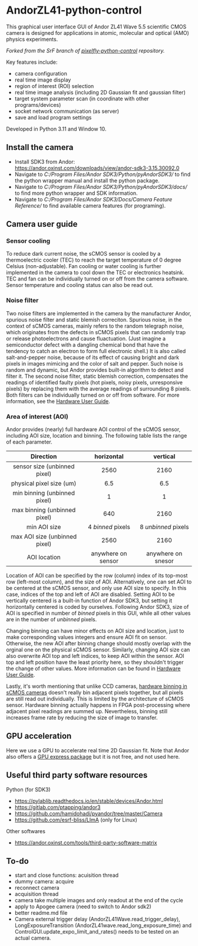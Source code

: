 # AndorZL41-python-control

This graphical user interface GUI of Andor ZL41 Wave 5.5 scientific CMOS camera is designed for applications in atomic, molecular and optical (AMO) physics experiments.

*Forked from the SrF branch of [pixelfly-python-control](https://github.com/SrFDeMilleGroup/pixelfly-python-control) repository.* 

Key features include:
- camera configuration
- real time image display
- region of interest (ROI) selection
- real time image analysis (including 2D Gaussian fit and gaussian filter)
- target system parameter scan (in coordinate with other programs/devices)
- socket network communication (as server)
- save and load program settings

Developed in Python 3.11 and Window 10.

## Install the camera
- Install SDK3 from Andor: https://andor.oxinst.com/downloads/view/andor-sdk3-3.15.30092.0
- Navigate to *C:/Program Files/Andor SDK3/Python/pyAndorSDK3/* to find the python wrapper manual and install the python package.
- Navigate to *C:/Program Files/Andor SDK3/Python/pyAndorSDK3/docs/* to find more python wrapper and SDK information.
- Navigate to *C:/Program Files/Andor SDK3/Docs/Camera Feature Reference/* to find available camera features (for programing).

## Camera user guide
### Sensor cooling
To reduce dark current noise, the sCMOS sensor is cooled by a thermoelectric cooler (TEC) to reach the target temperature of 0 degree Celsius (non-adjustable). Fan cooling or water cooling is further implemented in the camera to cool down the TEC or electronics heatsink. TEC and fan can be individually turned on or off from the camera software. Sensor temperature and cooling status can also be read out.

### Noise filter
Two noise filters are implemented in the camera by the manufacturer Andor, spurious noise filter and static blemish correciton. Spurious noise, in the context of sCMOS cameras, mainly refers to the random telegraph noise, which originates from the defects in sCMOS pixels that can randomly trap or release photoelectrons and cause fluactuation. (Just imagine a semiconductor defect with a dangling chemical bond that have the tendency to catch an electron to form full electronic shell.) It is also called salt-and-pepper noise, because of its effect of causing bright and dark pixels in images mimicing and the color of salt and pepper. Such noise is random and dynamic, but Andor provides built-in algorithm to detect and filter it. The second noise filter, static blemish correction, compensates the readings of identified faulty pixels (hot pixels, noisy pixels, unresponsive pixels) by replacing them with the average readings of surrounding 8 pixels. Both filters can be individually turned on or off from software. For more information, see the [Hardware User Guide](https://andor.oxinst.com/downloads/view/zyla-scmos-hardware-guide).

### Area of interest (AOI)
Andor provides (nearly) full hardware AOI control of the sCMOS sensor, including AOI size, location and binning. The following table lists the range of each parameter.

|Direction|horizontal|vertical|
|:--:|:--:|:--:|
|sensor size (unbinned pixel)|2560|2160|
|physical pixel size (um)|6.5|6.5|
|min binning (unbinned pixel)|1|1|
|max binning (unbinned pixel)|640|2160|
|min AOI size|4 *binned* pixels|8 *unbinned* pixels|
|max AOI size (unbinned pixel)|2560|2160|
|AOI location|anywhere on sensor|anywhere on snesor|

Location of AOI can be specified by the row (column) index of its top-most row (left-most column), and the size of AOI. Alternatively, one can set AOI to be centered at the sCMOS sensor, and only use AOI size to specify. In this case, indices of the top and left of AOI are disabled. Setting AOI to be vertically centered is a built-in function of Andor SDK3, but setting it horizontally centered is coded by ourselves. Following Andor SDK3, size of AOI is specified in number of *binned* pixels in this GUI, while all other values are in the number of *unbinned* pixels. 

Changing binning can have minor effects on AOI size and location, just to make corresponding values integers and ensure AOI fit on sensor. Otherwise, the new AOI after binning change should mostly overlap with the orginal one on the physical sCMOS sensor. Similarly, changing AOI size can also overwrite AOI top and left indices, to keep AOI within the sensor. AOI top and left position have the least priority here, so they shouldn't trigger the change of other values. More information can be found in [Hardware User Guide](https://andor.oxinst.com/downloads/view/zyla-scmos-hardware-guide).

Lastly, it's worth mentioning that unlike CCD cameras, [hardware binning in sCMOS cameras](https://andor.oxinst.com/learning/view/article/binning-in-the-neo-and-zl41-wave-scmos-cameras) doesn't really bin adjacent pixels together, but all pixels are still read out individually. This is limited by the architecture of sCMOS sensor. Hardware binning actually happens in FPGA post-processing where adjacent pixel readings are summed up. Nevertheless, binning still increases frame rate by reducing the size of image to transfer. 

## GPU acceleration
Here we use a GPU to accelerate real time 2D Gaussian fit. Note that Andor also offers a [GPU express package](https://andor.oxinst.com/products/gpu-express/gpu-express) but it is not free, and not used here.

## Useful third party software resources
Python (for SDK3)
- https://pylablib.readthedocs.io/en/stable/devices/Andor.html
- https://gitlab.com/ptapping/andor3
- https://github.com/hamidohadi/pyandor/tree/master/Camera
- https://github.com/esrf-bliss/LImA (only for Linux)

Other softwares
- https://andor.oxinst.com/tools/third-party-software-matrix

## To-do
- start and close functions: acuisition thread
- dummy camera: acquire
- reconnect camera
- acquisition thread
- camera take multiple images and only readout at the end of the cycle
- apply to Apogee camera (need to switch to Andor sdk2)
- better readme.md file
- Camera external trigger delay (AndorZL41Wave.read_trigger_delay), LongExposureTransition (AndorZL41wave.read_long_exposure_time) and ControlGUI.update_expo_limit_and_rates() needs to be tested on an actual camera.